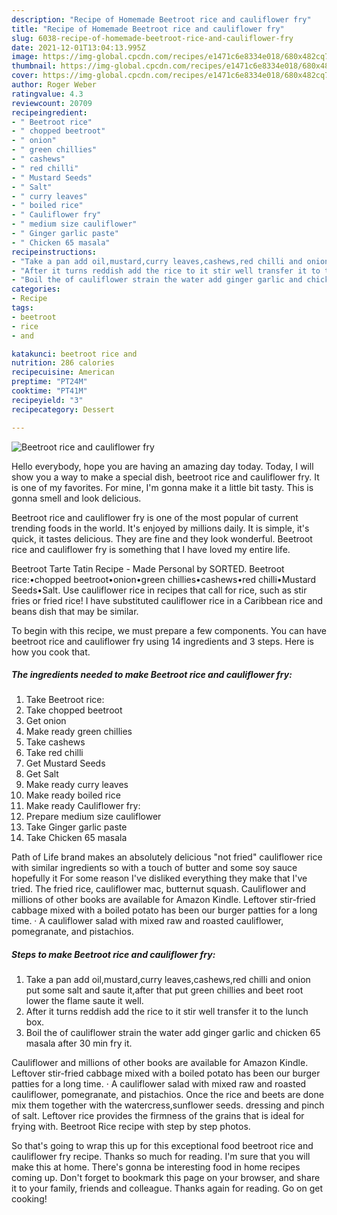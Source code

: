 ```yaml
---
description: "Recipe of Homemade Beetroot rice and cauliflower fry"
title: "Recipe of Homemade Beetroot rice and cauliflower fry"
slug: 6038-recipe-of-homemade-beetroot-rice-and-cauliflower-fry
date: 2021-12-01T13:04:13.995Z
image: https://img-global.cpcdn.com/recipes/e1471c6e8334e018/680x482cq70/beetroot-rice-and-cauliflower-fry-recipe-main-photo.jpg
thumbnail: https://img-global.cpcdn.com/recipes/e1471c6e8334e018/680x482cq70/beetroot-rice-and-cauliflower-fry-recipe-main-photo.jpg
cover: https://img-global.cpcdn.com/recipes/e1471c6e8334e018/680x482cq70/beetroot-rice-and-cauliflower-fry-recipe-main-photo.jpg
author: Roger Weber
ratingvalue: 4.3
reviewcount: 20709
recipeingredient:
- " Beetroot rice"
- " chopped beetroot"
- " onion"
- " green chillies"
- " cashews"
- " red chilli"
- " Mustard Seeds"
- " Salt"
- " curry leaves"
- " boiled rice"
- " Cauliflower fry"
- " medium size cauliflower"
- " Ginger garlic paste"
- " Chicken 65 masala"
recipeinstructions:
- "Take a pan add oil,mustard,curry leaves,cashews,red chilli and onion put some salt and saute it,after that put green chillies and beet root lower the flame saute it well."
- "After it turns reddish add the rice to it stir well transfer it to the lunch box."
- "Boil the of cauliflower strain the water add ginger garlic and chicken 65 masala after 30 min fry it."
categories:
- Recipe
tags:
- beetroot
- rice
- and

katakunci: beetroot rice and 
nutrition: 286 calories
recipecuisine: American
preptime: "PT24M"
cooktime: "PT41M"
recipeyield: "3"
recipecategory: Dessert

---
```



![Beetroot rice and cauliflower fry](https://img-global.cpcdn.com/recipes/e1471c6e8334e018/680x482cq70/beetroot-rice-and-cauliflower-fry-recipe-main-photo.jpg)

Hello everybody, hope you are having an amazing day today. Today, I will show you a way to make a special dish, beetroot rice and cauliflower fry. It is one of my favorites. For mine, I'm gonna make it a little bit tasty. This is gonna smell and look delicious.

Beetroot rice and cauliflower fry is one of the most popular of current trending foods in the world. It's enjoyed by millions daily. It is simple, it's quick, it tastes delicious. They are fine and they look wonderful. Beetroot rice and cauliflower fry is something that I have loved my entire life.

Beetroot Tarte Tatin Recipe - Made Personal by SORTED. Beetroot rice:•chopped beetroot•onion•green chillies•cashews•red chilli•Mustard Seeds•Salt. Use cauliflower rice in recipes that call for rice, such as stir fries or fried rice! I have substituted cauliflower rice in a Caribbean rice and beans dish that may be similar.


To begin with this recipe, we must prepare a few components. You can have beetroot rice and cauliflower fry using 14 ingredients and 3 steps. Here is how you cook that.

<!--inarticleads1-->

##### The ingredients needed to make Beetroot rice and cauliflower fry:

1. Take  Beetroot rice:
1. Take  chopped beetroot
1. Get  onion
1. Make ready  green chillies
1. Take  cashews
1. Take  red chilli
1. Get  Mustard Seeds
1. Get  Salt
1. Make ready  curry leaves
1. Make ready  boiled rice
1. Make ready  Cauliflower fry:
1. Prepare  medium size cauliflower
1. Take  Ginger garlic paste
1. Take  Chicken 65 masala


Path of Life brand makes an absolutely delicious &#34;not fried&#34; cauliflower rice with similar ingredients so with a touch of butter and some soy sauce hopefully it For some reason I&#39;ve disliked everything they make that I&#39;ve tried. The fried rice, cauliflower mac, butternut squash. Cauliflower and millions of other books are available for Amazon Kindle. Leftover stir-fried cabbage mixed with a boiled potato has been our burger patties for a long time. · A cauliflower salad with mixed raw and roasted cauliflower, pomegranate, and pistachios. 

<!--inarticleads2-->

##### Steps to make Beetroot rice and cauliflower fry:

1. Take a pan add oil,mustard,curry leaves,cashews,red chilli and onion put some salt and saute it,after that put green chillies and beet root lower the flame saute it well.
1. After it turns reddish add the rice to it stir well transfer it to the lunch box.
1. Boil the of cauliflower strain the water add ginger garlic and chicken 65 masala after 30 min fry it.


Cauliflower and millions of other books are available for Amazon Kindle. Leftover stir-fried cabbage mixed with a boiled potato has been our burger patties for a long time. · A cauliflower salad with mixed raw and roasted cauliflower, pomegranate, and pistachios. Once the rice and beets are done mix them together with the watercress,sunflower seeds. dressing and pinch of salt. Leftover rice provides the firmness of the grains that is ideal for frying with. Beetroot Rice recipe with step by step photos. 

So that's going to wrap this up for this exceptional food beetroot rice and cauliflower fry recipe. Thanks so much for reading. I'm sure that you will make this at home. There's gonna be interesting food in home recipes coming up. Don't forget to bookmark this page on your browser, and share it to your family, friends and colleague. Thanks again for reading. Go on get cooking!
